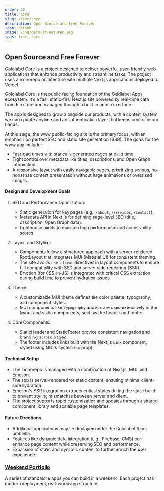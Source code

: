```yaml
---
order: 10
title: Core
slug: /free/core
description: Open Source and Free Forever
icon: github
image: /png/defaultFeatured.png
tags: free, core
---
```

## Open Source and Free Forever

Goldlabel Core is a project designed to deliver powerful, user-friendly web applications that enhance productivity and streamline tasks. The project uses a monorepo architecture with multiple Next.js applications deployed to Vercel.

Goldlabel Core is the public facing foundation of the Goldlabel Apps ecosystem. It’s a fast, static-first Next.js site powered by real-time data from Firestore and managed through a built-in admin interface.

The app is designed to grow alongside our products, with a content system we can update anytime and an authentication layer that keeps control in our hands.

At this stage, the www public-facing site is the primary focus, with an emphasis on perfect SEO and static site generation (SSG). The goals for the www app include:

- Fast load times with statically generated pages at build time.
- Tight control over metadata like titles, descriptions, and Open Graph information.
- A responsive layout with easily navigable pages, prioritizing serious, no-nonsense content presentation without large animations or oversized images.

#### Design and Development Goals

1. SEO and Performance Optimization:

   - Static generation for key pages (e.g., `/about`, `/services`, `/contact`).
   - Metadata API in Next.js for defining page-level SEO (title, description, Open Graph data).
   - Lighthouse audits to maintain high performance and accessibility scores.

2. Layout and Styling:

   - Components follow a structured approach with a server-rendered RootLayout that integrates MUI (Material UI) for consistent theming.
   - The site avoids `use client` directives in layout components to ensure full compatibility with SSG and server-side rendering (SSR).
   - Emotion (for CSS-in-JS) is integrated with critical CSS extraction during build time to prevent hydration issues.

3. Theme:

   - A customizable MUI theme defines the color palette, typography, and component styles.
   - MUI components like `Typography` and `Box` are used extensively in the layout and static components, such as the header and footer.

4. Core Components:
   - StaticHeader and StaticFooter provide consistent navigation and branding across pages.
   - The footer includes links built with the Next.js `Link` component, styled using MUI's system (`sx` prop).

#### Technical Setup

- The monorepo is managed with a combination of Next.js, MUI, and Emotion.
- The app is server-rendered for static content, ensuring minimal client-side hydration.
- Emotion's SSR integration extracts critical styles during the static build to prevent styling mismatches between server and client.
- The project supports rapid customization and updates through a shared component library and scalable page templates.

#### Future Directions

- Additional applications may be deployed under the Goldlabel Apps umbrella.
- Features like dynamic data integration (e.g., Firebase, CMS) can enhance page content while preserving SEO and performance.
- Expansion of static and dynamic content to further enrich the user experience.

### [Weekend Portfolio](/balance/books/weekend-portfolio)

A series of standalone apps you can build in a weekend. Each project has modern deployment, real-world app structure

